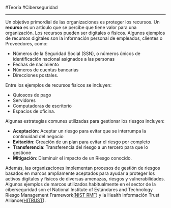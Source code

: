 #Teoría #Ciberseguridad 

---
Un objetivo primordial de las organizaciones es proteger los recursos. Un **recurso** es un artículo que se percibe que tiene valor para una organización. Los recursos pueden ser digitales o físicos. Algunos ejemplos de recursos digitales son la información personal de empleados, clientes o Proveedores, como:

- Números de la Seguridad Social (SSN), o números únicos de identificación nacional asignados a las personas
- Fechas de nacimiento
- Números de cuentas bancarias
- Direcciones postales.

Entre los ejemplos de recursos físicos se incluyen:

- Quioscos de pago
- Servidores
- Computadoras de escritorio
- Espacios de oficina.

Algunas estrategias comunes utilizadas para gestionar los riesgos incluyen:

- **Aceptación**: Aceptar un riesgo para evitar que se interrumpa la continuidad del negocio
- **Evitación**: Creación de un plan para evitar el riesgo por completo
- **Transferencia**: Transferencia del riesgo a un tercero para que lo gestione
- **Mitigación**: Disminuir el impacto de un Riesgo conocido.

Además, las organizaciones implementan procesos de gestión de riesgos basados en marcos ampliamente aceptados para ayudar a proteger los activos digitales y físicos de diversas amenazas, riesgos y vulnerabilidades. Algunos ejemplos de marcos utilizados habitualmente en el sector de la ciberseguridad son el National Institute of Estándares and Technology Riesgo Management Framework[(NIST RMF](https://csrc.nist.gov/projects/risk-management/about-rmf)) y la Health Información Trust Alliance[(HITRUST](https://hitrustalliance.net/product-tool/hitrust-csf/?utm_term=&utm_campaign=HITRUST_i1_PaidSearch&utm_source=adwords&utm_medium=ppc&hsa_acc=2724012343&hsa_cam=16641331914&hsa_grp=136906352837&hsa_ad=598980848547&hsa_src=g&hsa_tgt=dsa-1659695676388&hsa_kw=&hsa_mt=&hsa_net=adwords&hsa_ver=3&gclid=Cj0KCQiAorKfBhC0ARIsAHDzsluRN5tSpCQal-rYnZLo2wUNppQdUHUba82LMX3JMGOoRPEJ6wG6-LgaAryYEALw_wcB)).